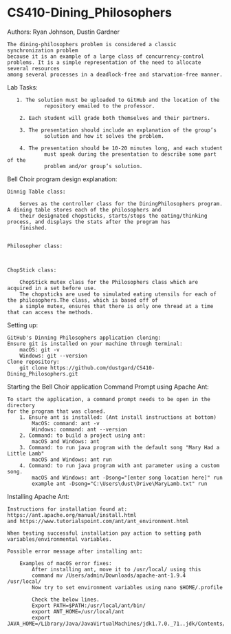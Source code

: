 ﻿# CS410-Dining_Philosophers

Authors: Ryan Johnson, Dustin Gardner

    The dining-philosophers	problem	is considered a classic	synchronization	problem	
    because it is an example of a large class of concurrency-control	
    problems. It is	a simple representation	of the need to allocate	several	resources	
    among several processes	in a deadlock-free and starvation-free manner.	

Lab Tasks:

       1. The solution must be uploaded to GitHub and the location of the
                repository emailed to the professor.

        2. Each student will grade both themselves and their partners.

        3. The presentation should include an explanation of the group’s
                solution and how it	solves the problem.

        4. The presentation should be 10-20 minutes long, and each student
                must speak during the presentation to describe some	part of	the
                problem and/or group’s solution.

Bell Choir program design explanation:

	Dinnig Table class:

        Serves as the controller class for the DiningPhilosophers program. A dining table stores each of the philosophers and
        their designated chopsticks, starts/stops the eating/thinking process, and displays the stats after the program has
        finished.


    Philosopher class:



	ChopStick class:

        ChopStick mutex class for the Philosophers class which are acquired in a set before use.
        The chopsticks are used to simulated eating utensils for each of the philosophers.The class, which is based off of
        a simple mutex, ensures that there is only one thread at a time that can access the methods.

Setting up:

    GitHub's Dinning Philosophers application cloning:
    Ensure git is installed on your machine through terminal:
        macOS: git -v
        Windows: git --version
    Clone repository:
        git clone https://github.com/dustgard/CS410-Dining_Philosophers.git

Starting the Bell Choir application Command Prompt using Apache Ant:

    To start the application, a command prompt needs to be open in the directory
    for the program that was cloned.
        1. Ensure ant is installed: (Ant install instructions at bottom)
            MacOS: command: ant -v
            Windows: command: ant --version
        2. Command: to build a project using ant:
            macOS and Windows: ant
        3. Command: to run java program with the default song "Mary Had a Little Lamb"
            macOS and Windows: ant run
        4. Command: to run java program with ant parameter using a custom song.
            macOS and Windows: ant -Dsong="[enter song location here]" run
            example ant -Dsong="C:\Users\dust\Drive\MaryLamb.txt" run

Installing Apache Ant:

    Instructions for installation found at: https://ant.apache.org/manual/install.html
    and https://www.tutorialspoint.com/ant/ant_environment.html

    When testing successful installation pay action to setting path variables/environmental variables.

    Possible error message after installing ant:

        Examples of macOS error fixes:
            After installing ant, move it to /usr/local/ using this
            command mv /Users/admin/Downloads/apache-ant-1.9.4  /usr/local/
            Now try to set environment variables using nano $HOME/.profile

            Check the below lines.
            Export PATH=$PATH:/usr/local/ant/bin/
            export ANT_HOME=/usr/local/ant
            export JAVA_HOME=/Library/Java/JavaVirtualMachines/jdk1.7.0._71..jdk/Contents/Home/bin
